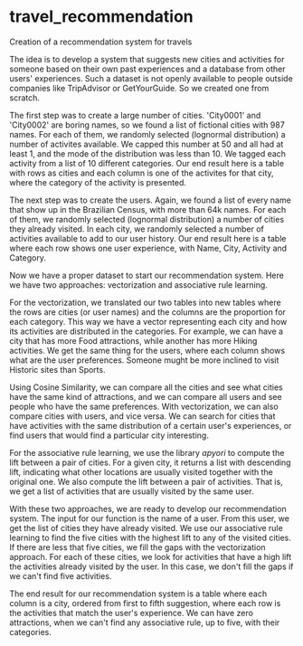 # travel_recommendation
Creation of a recommendation system for travels

The idea is to develop a system that suggests new cities and activities for someone based on their own past experiences and a database from other users' experiences. Such a dataset is not openly available to people outside companies like TripAdvisor or GetYourGuide. So we created one from scratch.


The first step was to create a large number of cities. 'City0001' and 'City0002' are boring names, so we found a list of fictional cities with 987 names. For each of them, we randomly selected (lognormal distribution) a number of activites available. We capped this number at 50 and all had at least 1, and the mode of the distribution was less than 10. We tagged each activity from a list of 10 different categories. Our end result here is a table with rows as cities and each column is one of the activites for that city, where the category of the activity is presented.


The next step was to create the users. Again, we found a list of every name that show up in the Brazilian Census, with more than 64k names. For each of them, we randomly selected (lognormal distribution) a number of cities they already visited. In each city, we randomly selected a number of activities available to add to our user history. Our end result here is a table where each row shows one user experience, with Name, City, Activity and Category.


Now we have a proper dataset to start our recommendation system. Here we have two approaches: vectorization and associative rule learning.


For the vectorization, we translated our two tables into new tables where the rows are cities (or user names) and the columns are the proportion for each category. This way we have a vector representing each city and how its activities are distributed in the categories. For example, we can have a city that has more Food attractions, while another has more Hiking activities. We get the same thing for the users, where each column shows what are the user preferences. Someone mught be more inclined to visit Historic sites than Sports.


Using Cosine Similarity, we can compare all the cities and see what cities have the same kind of attractions, and we can compare all users and see people who have the same preferences. With vectorization, we can also compare cities with users, and vice versa. We can search for cities that have activities with the same distribution of a certain user's experiences, or find users that would find a particular city interesting.


For the associative rule learning, we use the library *apyori* to compute the lift between a pair of cities. For a given city, it returns a list with descending lift, indicating what other locations are usually visited together with the original one. We also compute the lift between a pair of activities. That is, we get a list of activities that are usually visited by the same user.


With these two approaches, we are ready to develop our recommendation system. The input for our function is the name of a user. From this user, we get the list of cities they have already visited. We use our associative rule learning to find the five cities with the highest lift to any of the visited cities. If there are less that five cities, we fill the gaps with the vectorization approach. For each of these cities, we look for activities that have a high lift the activities already visited by the user.  In this case, we don't fill the gaps if we can't find five activities.


The end result for our recommendation system is a table where each column is a city, ordered from first to fifth suggestion, where each row is the activities that match the user's experience. We can have zero attractions, when we can't find any associative rule, up to five, with their categories.
